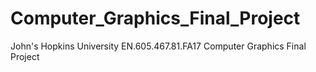 # Computer_Graphics_Final_Project
John's Hopkins University EN.605.467.81.FA17 Computer Graphics Final Project
